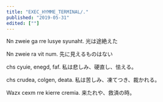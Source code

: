```yaml
---
title: "EXEC_HYMME_TERMINAL/."
published: "2019-05-31"
edited: [""]
---
```


Nn zweie ga rre lusye syunaht.
光は途絶えた

Nn zweie ra vit num.
先に見えるものはない

chs cyuie, enegd, faf.
私は悲しみ、硬直し、怯える。

chs crudea, colgen, deata.
私は苦しみ、凍てつき、裁かれる。

Wazx cexm rre kierre cremia.
来たれや、救済の時。
